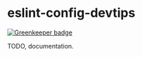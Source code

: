 # eslint-config-devtips

[![Greenkeeper badge](https://badges.greenkeeper.io/calebmer/eslint-config-devtips.svg)](https://greenkeeper.io/)

TODO, documentation.
